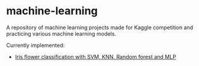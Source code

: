 # machine-learning
A repository of machine learning projects made for Kaggle competition and practicing various machine learning models.

Currently implemented:
- [Iris flower classification with SVM, KNN, Random forest and MLP ](iris.md)
